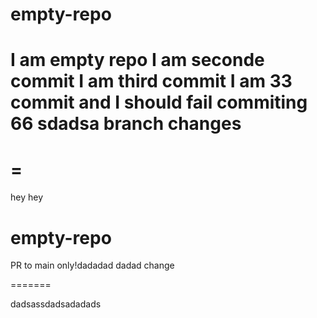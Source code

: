 
# empty-repo
I am empty repo
I am seconde commit
I am third commit
I am 33 commit and I should fail
commiting 66
sdadsa
branch changes
=======
=
=======
 hey hey 

# empty-repo
PR to main only!dadadad
dadad
change

=======

dadsassdadsadadads

